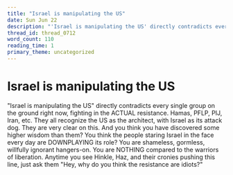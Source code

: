 ```yaml
---
title: "Israel is manipulating the US"
date: Sun Jun 22
description: "'Israel is manipulating the US' directly contradicts every single group on the ground right now, fighting in the ACTUAL resistance. Hamas, PFLP, PIJ, Iran, etc."
thread_id: thread_0712
word_count: 110
reading_time: 1
primary_theme: uncategorized
---
```


# Israel is manipulating the US

"Israel is manipulating the US" directly contradicts every single group on the ground right now, fighting in the ACTUAL resistance. Hamas, PFLP, PIJ, Iran, etc. They all recognize the US as the architect, with Israel as its attack dog. They are very clear on this. And you think you have discovered some higher wisdom than them? You think the people staring Israel in the face every day are DOWNPLAYING its role? You are shameless, gormless, willfully ignorant hangers-on. You are NOTHING compared to the warriors of liberation. Anytime you see Hinkle, Haz, and their cronies pushing this line, just ask them "Hey, why do you think the resistance are idiots?"
